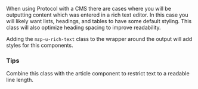 When using Protocol with a CMS there are cases where you will be outputting
content which was entered in a rich text editor. In this case you will
likely want lists, headings, and tables to have some default styling.
This class will also optimize heading spacing to improve readability.

Adding the `mzp-u-rich-text` class to the wrapper around the output will
add styles for this components.

### Tips

Combine this class with the article component to restrict text to a readable line length.
